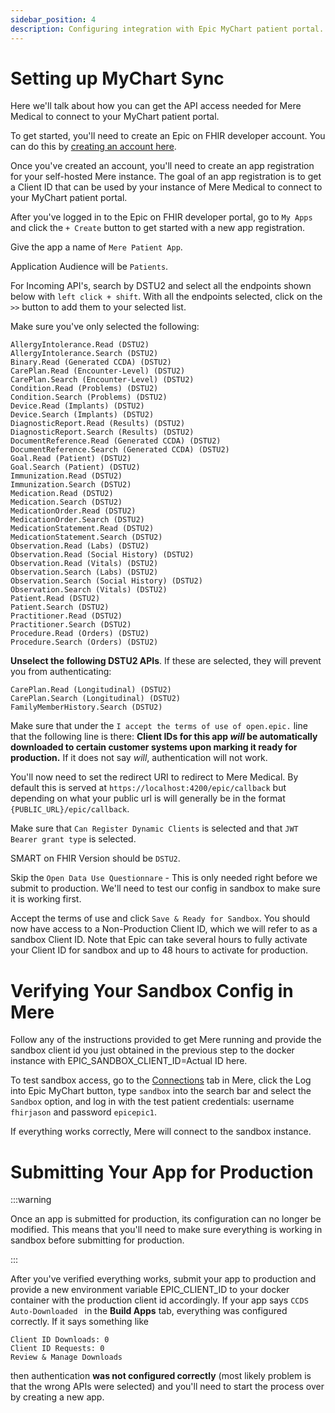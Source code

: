 ```yaml
---
sidebar_position: 4
description: Configuring integration with Epic MyChart patient portal.
---
```


# Setting up MyChart Sync

Here we'll talk about how you can get the API access needed for Mere Medical to connect to your MyChart patient portal.

To get started, you'll need to create an Epic on FHIR developer account. You can do this by [creating an account here](https://fhir.epic.com/Developer/Index).

Once you've created an account, you'll need to create an app registration for your self-hosted Mere instance. The goal of an app registration is to get a Client ID that can be used by your instance of Mere Medical to connect to your MyChart patient portal.

After you've logged in to the Epic on FHIR developer portal, go to `My Apps` and click the `+ Create` button to get started with a new app registration.

Give the app a name of `Mere Patient App`.

Application Audience will be `Patients`.

For Incoming API's, search by DSTU2 and select all the endpoints shown below with `left click + shift`. With all the endpoints selected, click on the `>>` button to add them to your selected list.

Make sure you've only selected the following:

```
AllergyIntolerance.Read (DSTU2)
AllergyIntolerance.Search (DSTU2)
Binary.Read (Generated CCDA) (DSTU2)
CarePlan.Read (Encounter-Level) (DSTU2)
CarePlan.Search (Encounter-Level) (DSTU2)
Condition.Read (Problems) (DSTU2)
Condition.Search (Problems) (DSTU2)
Device.Read (Implants) (DSTU2)
Device.Search (Implants) (DSTU2)
DiagnosticReport.Read (Results) (DSTU2)
DiagnosticReport.Search (Results) (DSTU2)
DocumentReference.Read (Generated CCDA) (DSTU2)
DocumentReference.Search (Generated CCDA) (DSTU2)
Goal.Read (Patient) (DSTU2)
Goal.Search (Patient) (DSTU2)
Immunization.Read (DSTU2)
Immunization.Search (DSTU2)
Medication.Read (DSTU2)
Medication.Search (DSTU2)
MedicationOrder.Read (DSTU2)
MedicationOrder.Search (DSTU2)
MedicationStatement.Read (DSTU2)
MedicationStatement.Search (DSTU2)
Observation.Read (Labs) (DSTU2)
Observation.Read (Social History) (DSTU2)
Observation.Read (Vitals) (DSTU2)
Observation.Search (Labs) (DSTU2)
Observation.Search (Social History) (DSTU2)
Observation.Search (Vitals) (DSTU2)
Patient.Read (DSTU2)
Patient.Search (DSTU2)
Practitioner.Read (DSTU2)
Practitioner.Search (DSTU2)
Procedure.Read (Orders) (DSTU2)
Procedure.Search (Orders) (DSTU2)
```

**Unselect the following DSTU2 APIs**. If these are selected, they will prevent you from authenticating:

```
CarePlan.Read (Longitudinal) (DSTU2)
CarePlan.Search (Longitudinal) (DSTU2)
FamilyMemberHistory.Search (DSTU2)
```

Make sure that under the `I accept the terms of use of open.epic.` line that the following line is there: **Client IDs for this app _will_ be automatically downloaded to certain customer systems upon marking it ready for production.** If it does not say _will_, authentication will not work.

You'll now need to set the redirect URI to redirect to Mere Medical. By default this is served at `https://localhost:4200/epic/callback` but depending on what your public url is will generally be in the format `{PUBLIC_URL}/epic/callback`.

Make sure that `Can Register Dynamic Clients` is selected and that `JWT Bearer grant type` is selected.

SMART on FHIR Version should be `DSTU2`.

Skip the `Open Data Use Questionnare` - This is only needed right before we submit to production. We'll need to test our config in sandbox to make sure it is working first.

Accept the terms of use and click `Save & Ready for Sandbox`. You should now have access to a Non-Production Client ID, which we will refer to as a sandbox Client ID. Note that Epic can take several hours to fully activate your Client ID for sandbox and up to 48 hours to activate for production.

# Verifying Your Sandbox Config in Mere

Follow any of the instructions provided to get Mere running and provide the sandbox client id you just obtained in the previous step to the docker instance with EPIC_SANDBOX_CLIENT_ID=Actual ID here.

To test sandbox access, go to the [Connections](https://app.meremedical.co/connections) tab in Mere, click the Log into Epic MyChart button, type `sandbox` into the search bar and select the `Sandbox` option, and log in with the test patient credentials: username `fhirjason` and password `epicepic1`.

If everything works correctly, Mere will connect to the sandbox instance.

# Submitting Your App for Production

:::warning

Once an app is submitted for production, its configuration can no longer be modified. This means that you'll need to make sure everything is working in sandbox before submitting for production.

:::

After you've verified everything works, submit your app to production and provide a new environment variable EPIC_CLIENT_ID to your docker container with the production client id accordingly. If your app says `CCDS Auto-Downloaded ` in the **Build Apps** tab, everything was configured correctly. If it says something like

```
Client ID Downloads: 0
Client ID Requests: 0
Review & Manage Downloads
```

then authentication **was not configured correctly** (most likely problem is that the wrong APIs were selected) and you'll need to start the process over by creating a new app.
